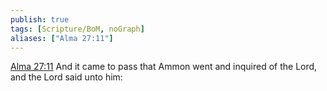 ```yaml
---
publish: true
tags: [Scripture/BoM, noGraph]
aliases: ["Alma 27:11"]
---
```

[Alma 27:11](https://churchofjesuschrist.org/study/scriptures/bofm/alma/27?lang=eng&id=p11#p11) And it came to pass that Ammon went and inquired of the Lord, and the Lord said unto him:
